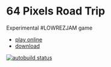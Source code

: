 # 64 Pixels Road Trip
Experimental #LOWREZJAM game

- [play online](http://premek.github.io/64pixels/)
- [download](../../releases)

[![autobuild status](https://travis-ci.org/premek/64pixels.svg)](https://github.com/premek/64pixels/releases)
